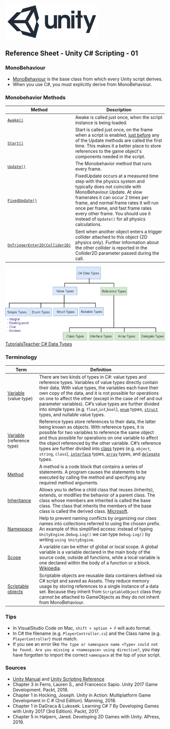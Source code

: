 

![unity logo](images/unity-logo-293w.png)

## Reference Sheet - Unity C# Scripting - 01


### MonoBehaviour

* [MonoBehaviour](https://docs.unity3d.com/ScriptReference/MonoBehaviour.html) is the base class from which every Unity script derives. 
* When you use C#, you must explicitly derive from MonoBehaviour.


### Monobehavior Methods

Method | Description
--- | ---
[`Awake()`](https://docs.unity3d.com/ScriptReference/MonoBehaviour.Awake.html) | Awake is called just once, when the script instance is being loaded.
[`Start()`](https://docs.unity3d.com/ScriptReference/MonoBehaviour.Start.html) | Start is called just once, on the frame when a script is enabled, [just before](https://docs.unity3d.com/Manual/ExecutionOrder.html) any of the Update methods are called the first time. This makes it a better place to store references to the game object's components needed in the script.
[`Update()`](https://docs.unity3d.com/ScriptReference/MonoBehaviour.Update.html) | The Monobehavior method that runs every frame. 
[`FixedUpdate()`](https://docs.unity3d.com/ScriptReference/MonoBehaviour.FixedUpdate.html) | FixedUpdate occurs at a measured time step with the physics system and typically does not coincide with MonoBehaviour.Update. At slow framerates it can occur 2 times per frame, and normal frame rates it will run once per frame, and fast frame rates every other frame. You should use it instead of `Update()` for all physics calculations. 
[`OnTriggerEnter2D(Collider2D)`](https://docs.unity3d.com/ScriptReference/MonoBehaviour.OnTriggerEnter2D.html) | Sent when another object enters a trigger collider attached to this object (2D physics only). Further information about the other collider is reported in the Collider2D parameter passed during the call.


![data types](images/datatypes.png)
[TutorialsTeacher C# Data Types](https://www.tutorialsteacher.com/csharp/csharp-data-types)

### Terminology

Term | Definition
--- | ---
[Variable](https://docs.microsoft.com/en-us/dotnet/csharp/tour-of-csharp/types-and-variables) (value type) | There are two kinds of types in C#: value types and reference types. Variables of value types directly contain their data. With value types, the variables each have their own copy of the data, and it is not possible for operations on one to affect the other (except in the case of ref and out parameter variables). C#’s value types are further divided into simple types (e.g. `float`,`int`,`bool`), [`enum`](https://docs.microsoft.com/en-us/dotnet/csharp/tour-of-csharp/enums) types, [`struct`](https://docs.microsoft.com/en-us/dotnet/csharp/tour-of-csharp/structs) types, and nullable value types. 
[Variable](https://docs.microsoft.com/en-us/dotnet/csharp/tour-of-csharp/types-and-variables) (reference type) | Reference types store references to their data, the latter being known as objects. With reference types, it is possible for two variables to reference the same object and thus possible for operations on one variable to affect the object referenced by the other variable. C#’s reference types are further divided into [class](https://docs.microsoft.com/en-us/dotnet/csharp/tour-of-csharp/classes-and-objects) types (e.g. `object`, `string`, `class`), [`interface`](https://docs.microsoft.com/en-us/dotnet/csharp/tour-of-csharp/interfaces) types, [`array`](https://docs.microsoft.com/en-us/dotnet/csharp/tour-of-csharp/arrays) types, and [`delegate`](https://docs.microsoft.com/en-us/dotnet/csharp/tour-of-csharp/delegates) types.
[Method](https://docs.microsoft.com/en-us/dotnet/csharp/programming-guide/classes-and-structs/methods) | A method is a code block that contains a series of statements. A program causes the statements to be executed by calling the method and specifying any required method arguments. 
[Inheritance](https://unity3d.com/learn/tutorials/topics/scripting/inheritance) | Allows you to define a child class that reuses (inherits), extends, or modifies the behavior of a parent class. The class whose members are inherited is called the base class. The class that inherits the members of the base class is called the derived class. [Microsoft](https://docs.microsoft.com/en-us/dotnet/csharp/tutorials/inheritance).
[Namespace](https://docs.unity3d.com/Manual/Namespaces.html) | Help to prevent naming conflicts by organizing our class names into collections referred to using the chosen prefix. An example of this simplified access: instead of typing `UnityEngine.Debug.Log()` we can type `Debug.Log()` by writing `using UnityEngine`.
[Scope](https://unity3d.com/learn/tutorials/topics/scripting/scope-and-access-modifiers) | A variable can be either of global or local scope. A global variable is a variable declared in the main body of the source code, outside all functions, while a local variable is one declared within the body of a function or a block. [Wikipedia](https://en.wikipedia.org/wiki/Scope_(computer_science)).
[Scriptable objects](https://unity3d.com/learn/tutorials/modules/beginner/live-training-archive/scriptable-objects) | Scriptable objects are reusable data containers defined via C# script and saved as Assets. They reduce memory usage by storing references to a single instance of a data set. Because they inherit from `ScriptableObject` class they cannot be attached to GameObjects as they do not inherit from MonoBehaviour.


### Tips

* In VisualStudio Code on Mac, `shift + option + F` will auto format.
* In C# the filename (e.g. `PlayerController.cs`) and the Class name (e.g. `PlayerController`) must match.
* If you see an error like `The type or namespace name <Type> could not be found. Are you missing a <namespace> using directive?`, you may have forgotten to import the correct `namespace` at the top of your script.


### Sources
* [Unity Manual](https://docs.unity3d.com/Manual/index.html) and [Unity Scripting Reference](https://docs.unity3d.com/ScriptReference/index.html)
* Chapter 3 in Ferro, Lauren S., and Francesco Sapio. Unity 2017 Game Development. Packt, 2018.
* Chapter 1 in Hocking, Joseph. Unity in Action: Multiplatform Game Development in C # (2nd Edition). Manning, 2018.
* Chapter 1 in DaGraca & Lukosek. Learning C# 7 By Developing Games with Unity 2017 (3rd Edition). Packt, 2017.
* Chapter 5 in Halpern, Jared. Developing 2D Games with Unity. APress, 2019.

